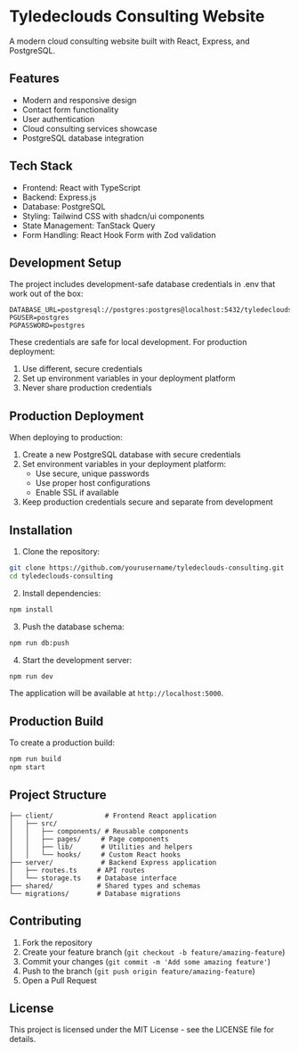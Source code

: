 # Tyledeclouds Consulting Website

A modern cloud consulting website built with React, Express, and PostgreSQL.

## Features

- Modern and responsive design
- Contact form functionality
- User authentication
- Cloud consulting services showcase
- PostgreSQL database integration

## Tech Stack

- Frontend: React with TypeScript
- Backend: Express.js
- Database: PostgreSQL
- Styling: Tailwind CSS with shadcn/ui components
- State Management: TanStack Query
- Form Handling: React Hook Form with Zod validation

## Development Setup

The project includes development-safe database credentials in .env that work out of the box:

```env
DATABASE_URL=postgresql://postgres:postgres@localhost:5432/tyledeclouds
PGUSER=postgres
PGPASSWORD=postgres
```

These credentials are safe for local development. For production deployment:

1. Use different, secure credentials
2. Set up environment variables in your deployment platform
3. Never share production credentials

## Production Deployment

When deploying to production:

1. Create a new PostgreSQL database with secure credentials
2. Set environment variables in your deployment platform:
   - Use secure, unique passwords
   - Use proper host configurations
   - Enable SSL if available
3. Keep production credentials secure and separate from development

## Installation

1. Clone the repository:
```bash
git clone https://github.com/yourusername/tyledeclouds-consulting.git
cd tyledeclouds-consulting
```

2. Install dependencies:
```bash
npm install
```

3. Push the database schema:
```bash
npm run db:push
```

4. Start the development server:
```bash
npm run dev
```

The application will be available at `http://localhost:5000`.

## Production Build

To create a production build:

```bash
npm run build
npm start
```

## Project Structure

```
├── client/             # Frontend React application
│   ├── src/
│   │   ├── components/ # Reusable components
│   │   ├── pages/     # Page components
│   │   ├── lib/       # Utilities and helpers
│   │   └── hooks/     # Custom React hooks
├── server/            # Backend Express application
│   ├── routes.ts     # API routes
│   └── storage.ts    # Database interface
├── shared/           # Shared types and schemas
└── migrations/       # Database migrations
```

## Contributing

1. Fork the repository
2. Create your feature branch (`git checkout -b feature/amazing-feature`)
3. Commit your changes (`git commit -m 'Add some amazing feature'`)
4. Push to the branch (`git push origin feature/amazing-feature`)
5. Open a Pull Request

## License

This project is licensed under the MIT License - see the LICENSE file for details.